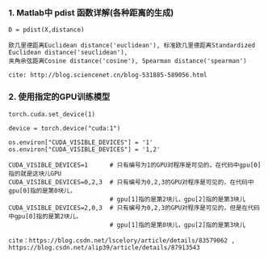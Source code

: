 ### 1. Matlab中 pdist 函数详解(各种距离的生成)

    D = pdist(X,distance)
    
    欧几里德距离Euclidean distance('euclidean'), 标准欧几里德距离Standardized Euclidean distance('seuclidean'), 
    夹角余弦距离Cosine distance('cosine'), Spearman distance('spearman')
    
    cite: http://blog.sciencenet.cn/blog-531885-589056.html
    
### 2. 使用指定的GPU训练模型

    torch.cuda.set_device(1)

    device = torch.device("cuda:1")

    os.environ["CUDA_VISIBLE_DEVICES"] = '1'
    os.environ["CUDA_VISIBLE_DEVICES"] = '1,2'
    
    CUDA_VISIBLE_DEVICES=1      # 只有编号为1的GPU对程序是可见的，在代码中gpu[0]指的就是这块儿GPU
    CUDA_VISIBLE_DEVICES=0,2,3  # 只有编号为0,2,3的GPU对程序是可见的，在代码中gpu[0]指的是第0块儿，
						        # gpu[1]指的是第2块儿，gpu[2]指的是第3块儿
    CUDA_VISIBLE_DEVICES=2,0,3  # 只有编号为0,2,3的GPU对程序是可见的，但是在代码中gpu[0]指的是第2块儿，
						        # gpu[1]指的是第0块儿，gpu[2]指的是第3块儿

    cite：https://blog.csdn.net/lscelory/article/details/83579062 , https://blog.csdn.net/alip39/article/details/87913543 
